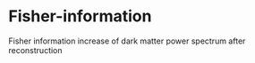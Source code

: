 # Fisher-information
Fisher information increase of dark matter power spectrum after reconstruction
